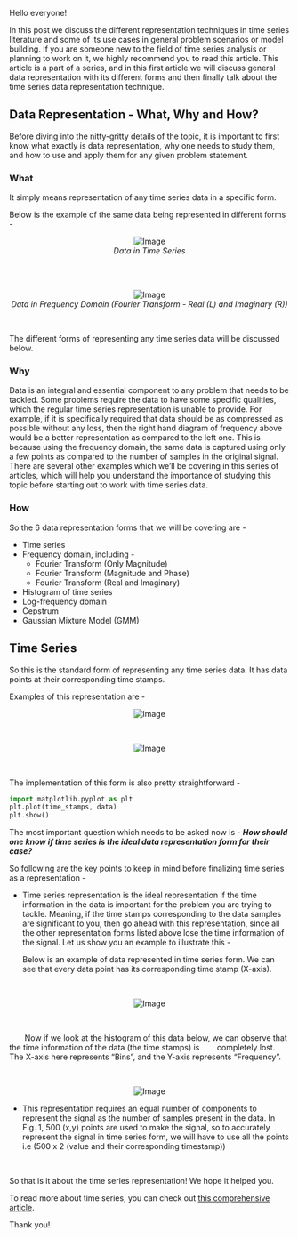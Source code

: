 Hello everyone!

In this post we discuss the different representation techniques in time series literature and some of its use cases in general problem scenarios or model building. If you are someone new to the field of time series analysis or planning to work on it, we highly recommend you to read this article. This article is a part of a series, and in this first article we will discuss general data representation with its different forms and then finally talk about the time series data representation technique.

## Data Representation - What, Why and How?

Before diving into the nitty-gritty details of the topic, it is important to first know what exactly is data representation, why one needs to study them, and how to use and apply them for any given problem statement. 

### What

It simply means representation of any time series data in a specific form. 

Below is the example of the same data being represented in different forms -
<br>
<p align="center">
  <img src="https://github.com/algoasylum/SatelliteImageAnalysis/blob/master/Data_Representation_Images/img1.png" alt="Image"><br>
  <em>Data in Time Series</em>
</p>
<br>
<br>
<p align="center">
  <img src="https://github.com/algoasylum/SatelliteImageAnalysis/blob/master/Data_Representation_Images/img2.png" alt="Image"><br>
  <em>Data in Frequency Domain (Fourier Transform - Real (L) and Imaginary (R))</em>
</p>
<br>

The different forms of representing any time series data will be discussed below. 

### Why

Data is an integral and essential component to any problem that needs to be tackled. Some problems require the data to have some specific qualities, which the regular time series representation is unable to provide. For example, if it is specifically required that data should be as compressed as possible without any loss, then the right hand diagram of frequency above would be a better representation as compared to the left one. This is because using the frequency domain, the same data is captured using only a few points as compared to the number of samples in the original signal. There are several other examples which we’ll be covering in this series of articles, which will help you understand the importance of studying this topic before starting out to work with time series data.

### How

So the 6 data representation forms that we will be covering are -  

  * Time series
  * Frequency domain, including - 
    * Fourier Transform (Only Magnitude) 
    * Fourier Transform (Magnitude and Phase)
    * Fourier Transform (Real and Imaginary)
  * Histogram of time series
  * Log-frequency domain
  * Cepstrum
  * Gaussian Mixture Model (GMM)

## Time Series

So this is the standard form of representing any time series data. It has data points at their corresponding time stamps.

Examples of this representation are - 
<br>
<p align="center">
  <img src="https://github.com/algoasylum/SatelliteImageAnalysis/blob/master/Data_Representation_Images/img3.png" alt="Image"><br>
</p>
<br>
<p align="center">
  <img src="https://github.com/algoasylum/SatelliteImageAnalysis/blob/master/Data_Representation_Images/img4.png" alt="Image"><br>
</p>
<br>

The implementation of this form is also pretty straightforward -

```python
import matplotlib.pyplot as plt
plt.plot(time_stamps, data)
plt.show()
```
The most important question which needs to be asked now is - **_How should one know if time series is the ideal data representation form for their case?_**

So following are the key points to keep in mind before finalizing time series as a representation -

* Time series representation is the ideal representation if the time information in the data is important for the problem you are trying to tackle. Meaning, if the time stamps corresponding to the data samples are significant to you, then go ahead with this representation, since all the other representation forms listed above lose the time information of the signal. Let us show you an example to illustrate this -

  Below is an example of data represented in time series form. We can see that every data point has its corresponding time stamp (X-axis). 

<br>
<p align="center">
  <img src="https://github.com/algoasylum/SatelliteImageAnalysis/blob/master/Data_Representation_Images/img5.png" alt="Image"><br>
</p>
<br>

&nbsp;&nbsp;&nbsp;&nbsp;&nbsp;&nbsp;&nbsp;Now if we look at the histogram of this data below, we can observe that the time information of the data (the time stamps) is 
&nbsp;&nbsp;&nbsp;&nbsp;&nbsp;&nbsp;&nbsp;completely lost. The X-axis here represents “Bins”, and the Y-axis represents “Frequency”. 

<br>
<p align="center">
  <img src="https://github.com/algoasylum/SatelliteImageAnalysis/blob/master/Data_Representation_Images/img6.png" alt="Image"><br>
</p>

* This representation requires an equal number of components to represent the signal as the number of samples present in the data. In Fig. 1, 500 (x,y) points are used to make the signal, so to accurately represent the signal in time series form, we will have to use all the points i.e (500 x 2 (value and their corresponding timestamp))

<br>

So that is it about the time series representation! We hope it helped you.

To read more about time series, you can check out [this comprehensive article](https://www.influxdata.com/what-is-time-series-data/).

Thank you!



